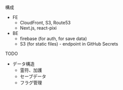 構成

- FE
  - CloudFront, S3, Route53
  - Next.js, react-pixi
- BE
  - firebase (for auth, for save data)
  - S3 (for static files) - endpoint in GitHub Secrets

TODO

- データ構造
  - 霊符、加護
  - セーブデータ
  - フラグ管理
